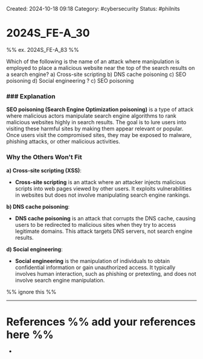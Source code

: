 Created: 2024-10-18 09:18
Category: #cybersecurity
Status: #philnits



# 2024S_FE-A_30
%% ex. 2024S_FE-A_83 %%

Which of the following is the name of an attack where manipulation is employed to place a malicious website near the top of the search results on a search engine?
a) Cross-site scripting
b) DNS cache poisoning
c) SEO poisoning
d) Social engineering
?
c) SEO poisoning
### ### Explanation

**SEO poisoning (Search Engine Optimization poisoning)** is a type of attack where malicious actors manipulate search engine algorithms to rank malicious websites highly in search results. The goal is to lure users into visiting these harmful sites by making them appear relevant or popular. Once users visit the compromised sites, they may be exposed to malware, phishing attacks, or other malicious activities.

### Why the Others Won't Fit

**a) Cross-site scripting (XSS)**:

- **Cross-site scripting** is an attack where an attacker injects malicious scripts into web pages viewed by other users. It exploits vulnerabilities in websites but does not involve manipulating search engine rankings.

**b) DNS cache poisoning**:

- **DNS cache poisoning** is an attack that corrupts the DNS cache, causing users to be redirected to malicious sites when they try to access legitimate domains. This attack targets DNS servers, not search engine results.

**d) Social engineering**:

- **Social engineering** is the manipulation of individuals to obtain confidential information or gain unauthorized access. It typically involves human interaction, such as phishing or pretexting, and does not involve search engine manipulation.




%% ignore this %%
<!--SR:!2025-03-12,15,290-->
---









# References %% add your references here %%
- 
